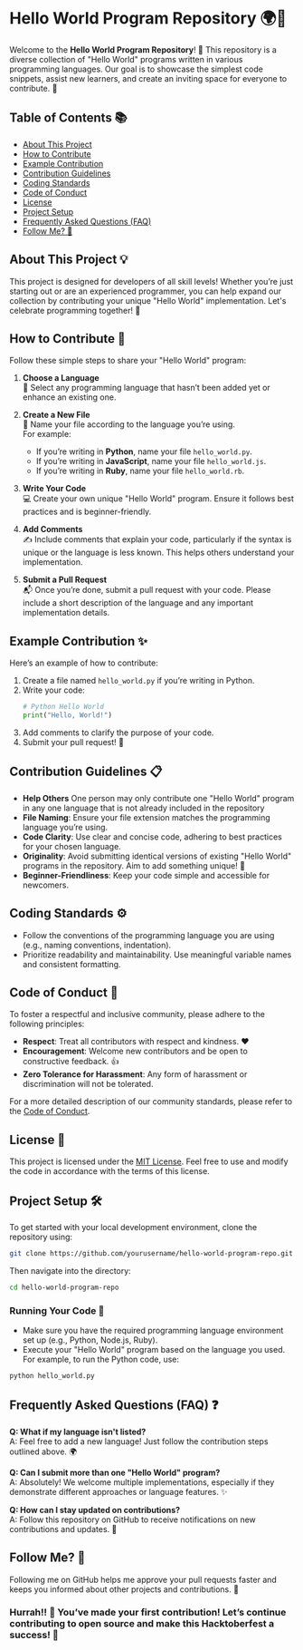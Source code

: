 # Hello World Program Repository 🌍👋

Welcome to the **Hello World Program Repository**! 🎉 This repository is a diverse collection of "Hello World" programs written in various programming languages. Our goal is to showcase the simplest code snippets, assist new learners, and create an inviting space for everyone to contribute. 🚀

## Table of Contents 📚
- [About This Project](#about-this-project-)
- [How to Contribute](#how-to-contribute-)
- [Example Contribution](#example-contribution-)
- [Contribution Guidelines](#contribution-guidelines-)
- [Coding Standards](#coding-standards-)
- [Code of Conduct](#code-of-conduct-)
- [License](#license-)
- [Project Setup](#project-setup-)
- [Frequently Asked Questions (FAQ)](#frequently-asked-questions-faq-)
- [Follow Me? 🔔](#follow-me-)

## About This Project 💡
This project is designed for developers of all skill levels! Whether you’re just starting out or are an experienced programmer, you can help expand our collection by contributing your unique "Hello World" implementation. Let's celebrate programming together! 🎊

## How to Contribute 🤝

Follow these simple steps to share your "Hello World" program:

1. **Choose a Language**  
   🌈 Select any programming language that hasn’t been added yet or enhance an existing one.

2. **Create a New File**  
   📝 Name your file according to the language you’re using.  
   For example:
   - If you’re writing in **Python**, name your file `hello_world.py`.
   - If you’re writing in **JavaScript**, name your file `hello_world.js`.
   - If you’re writing in **Ruby**, name your file `hello_world.rb`.

3. **Write Your Code**  
   💻 Create your own unique "Hello World" program. Ensure it follows best practices and is beginner-friendly.

4. **Add Comments**  
   ✍️ Include comments that explain your code, particularly if the syntax is unique or the language is less known. This helps others understand your implementation.

5. **Submit a Pull Request**  
   📬 Once you’re done, submit a pull request with your code. Please include a short description of the language and any important implementation details.

## Example Contribution ✨
Here’s an example of how to contribute:

1. Create a file named `hello_world.py` if you’re writing in Python.
2. Write your code:
   ```python
   # Python Hello World
   print("Hello, World!")
   ```
3. Add comments to clarify the purpose of your code.
4. Submit your pull request! 🙌

## Contribution Guidelines 📋
- **Help Others** One person may only contribute one "Hello World" program in any one language that is not already included in the repository
- **File Naming**: Ensure your file extension matches the programming language you’re using.
- **Code Clarity**: Use clear and concise code, adhering to best practices for your chosen language.
- **Originality**: Avoid submitting identical versions of existing "Hello World" programs in the repository. Aim to add something unique! 🌟
- **Beginner-Friendliness**: Keep your code simple and accessible for newcomers.

## Coding Standards ⚙  
- Follow the conventions of the programming language you are using (e.g., naming conventions, indentation).
- Prioritize readability and maintainability. Use meaningful variable names and consistent formatting.

## Code of Conduct 🤗
To foster a respectful and inclusive community, please adhere to the following principles:
- **Respect**: Treat all contributors with respect and kindness. ❤️
- **Encouragement**: Welcome new contributors and be open to constructive feedback. 👍
- **Zero Tolerance for Harassment**: Any form of harassment or discrimination will not be tolerated.

For a more detailed description of our community standards, please refer to the [Code of Conduct](#).

## License 📄
This project is licensed under the [MIT License](LICENSE). Feel free to use and modify the code in accordance with the terms of this license.

## Project Setup 🛠 
To get started with your local development environment, clone the repository using:

```bash
git clone https://github.com/yourusername/hello-world-program-repo.git
```

Then navigate into the directory:

```bash
cd hello-world-program-repo
```

### Running Your Code 🔄
- Make sure you have the required programming language environment set up (e.g., Python, Node.js, Ruby).
- Execute your "Hello World" program based on the language you used. For example, to run the Python code, use:

```bash
python hello_world.py
```

## Frequently Asked Questions (FAQ) ❓

**Q: What if my language isn't listed?**  
A: Feel free to add a new language! Just follow the contribution steps outlined above. 🌍

**Q: Can I submit more than one "Hello World" program?**  
A: Absolutely! We welcome multiple implementations, especially if they demonstrate different approaches or language features. ✨

**Q: How can I stay updated on contributions?**  
A: Follow this repository on GitHub to receive notifications on new contributions and updates. 🔔

## Follow Me? 🔔
Following me on GitHub helps me approve your pull requests faster and keeps you informed about other projects and contributions. 🚀

### Hurrah!! 🎉 You’ve made your first contribution! Let’s continue contributing to open source and make this Hacktoberfest a success! 🙌
